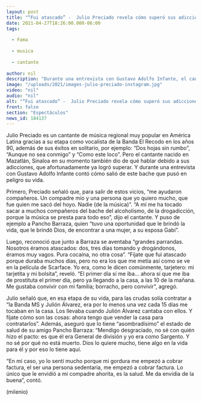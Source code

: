 ```yaml
---
layout: post
title: "“Fui atascado” -  Julio Preciado revela cómo superó sus adicciones"
date: 2021-04-27T18:26:00.000-06:00
tags:
  
  - Fama
  
  - musica
  
  - cantante
  
author: nil
description: "Durante una entrevista con Gustavo Adolfo Infante, el cantante recordó las parrandas que se aventaba con su colega musical Pancho Barraza. "
image: "/uploads/2021/images-julio-preciado-instagram.jpg"
video: "nil"
audio: "nil"
alt: "“Fui atascado” -  Julio Preciado revela cómo superó sus adicciones"
front: false
section: "Espectáculos"
news_id: 184137
---
```


Julio Preciado es un cantante de música regional muy popular en América Latina gracias a su etapa como vocalista de la Banda El Recodo en los años 90, además de sus éxitos en solitario, por ejemplo: “Dos hojas sin rumbo”, “Aunque no sea conmigo” y “Como este loco”. Pero el cantante nacido en Mazatlán, Sinaloa en su momento también dio de qué hablar debido a sus adicciones, que afortunadamente ya logró superar. Y durante una entrevista con Gustavo Adolfo Infante contó cómo salió de este bache que pusó en peligro su vida. 

Primero, Preciado señaló que, para salir de estos vicios, “me ayudaron compañeros. Un compadre mío y una persona que yo quiero mucho, que fue quien me sacó del hoyo. Nadie (de la música)”. “A mí me ha tocado sacar a muchos compañeros del bache del alcoholismo, de la drogadicción, porque la música se presta para todo eso”, dijo el cantante. Y puso de ejemplo a Pancho Barraza, quien “tuvo una oportunidad que le brindó la vida, que le brindó Dios, de encontrar a una mujer, a su esposa Gabi”. 

Luego, reconoció que junto a Barraza se aventaba “grandes parrandas. Nosotros éramos atascados: dos, tres días tomando y drogándonos, éramos muy vagos. Pura cocaína, no otra cosa”. “Fíjate que fui atascado porque duraba muchos días, pero no era los que me metía así como se ve en la película de Scarface. Yo era, como le dicen comúnmente, tarjetero: mi tarjetita y mi bolsita”, reveló. “El primer día sí me iba… ahora sí que me iba de prostituta el primer día, pero ya llegando a la casa, a las 10 de la mañana. Me gustaba convivir con mi familia; borracho, pero convivir”, agregó. 

Julio señaló que, en esa etapa de su vida, para las crudas solía contratar a “la Banda MS y Julión Álvarez, era por lo menos una vez cada 15 días me tocaban en la casa. Los llevaba cuando Julión Álvarez cantaba con ellos. Y fíjate cómo son las cosas: ahora tengo que vender la casa para contratarlos”. Además, aseguró que lo tiene “asombradísimo” el estado de salud de su amigo Pancho Barraza: “Mendigo desgraciado, no sé con quién hizo el pacto: es que él era General de división y yo era como Sargento. Y no sé por qué no está muerto. Dios lo quiere mucho, tiene algo en la vida para él y por eso lo tiene aquí. 

“En mí caso, yo lo sentí mucho porque mi gordura me empezó a cobrar factura, el ser una persona sedentaria, me empezó a cobrar factura. Lo único que le envidió a mi compadre ahorita, es la salud. Me da envidia de la buena”, contó. 

(milenio)